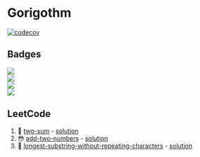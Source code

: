 # Gorigothm
[![codecov](https://codecov.io/gh/sungjunyoung/gorigothm/branch/master/graph/badge.svg?token=T2DTGGC2RY)](https://codecov.io/gh/sungjunyoung/gorigothm)

## Badges
![](https://img.shields.io/badge/%F0%9F%99%82-Easy%20solved-brightgreen)  
![](https://img.shields.io/badge/%F0%9F%98%B3-Resolved%20after%20more%20than%2030%20minutes-yellowgreen)  
![](https://img.shields.io/badge/%F0%9F%A4%AA-It%20took%20me%20more%20than%20two%20hours%2C%20but%20I%20finally%20solved%20it.-yellow)  
![](https://img.shields.io/badge/%F0%9F%A4%AF-I%20couldn't%20solve%20it.%20I%20asked%20Google.-red)

## LeetCode
1. 🙂 [two-sum](https://leetcode.com/problems/two-sum/) - [solution](leetcode/two_sum/solution.go)
2. 😳 [add-two-numbers](https://leetcode.com/problems/add-two-numbers/) - [solution](leetcode/add_two_numbers/solution.go)
2. 🤪 [longest-substring-without-repeating-characters](https://leetcode.com/problems/longest-substring-without-repeating-characters) - [solution](leetcode/longest_substring_without_repeating_characters/solution.go)
   

